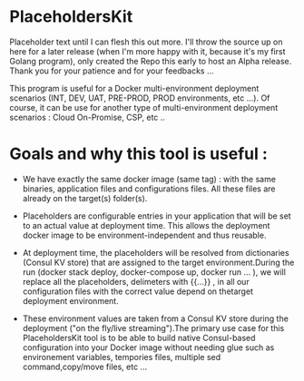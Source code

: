 # PlaceholdersKit

Placeholder text until I can flesh this out more. I'll throw the source up on here for a later release (when I'm more happy with it, because it's my first Golang program), only created the Repo this early to host an Alpha release. Thank you for your patience and for your feedbacks ...

This program is useful for a Docker multi-environment deployment scenarios (INT, DEV, UAT, PRE-PROD, PROD environments, etc ...). Of course, it can be use for another type of multi-environment deployment scenarios : Cloud On-Promise, CSP, etc ..

# Goals and why this tool is useful :

* We have exactly the same docker image (same tag) : with the same binaries, application files and configurations files. All these files are already on the target(s) folder(s).

* Placeholders are configurable entries in your application that will be set to an actual value at deployment time. This allows the deployment docker image to be environment-independent and thus reusable.

* At deployment time, the placeholders will be resolved from dictionaries (Consul KV store) that are assigned to the target environment.During the run (docker stack deploy, docker-compose up, docker run ... ), we will replace all the placeholders, delimeters with {{...}} , in all our configuration files with the correct value depend on thetarget deployment environment. 

* These environment values are taken from a Consul KV store during the deployment ("on the fly/live streaming").The primary use case for this PlaceholdersKit tool is to be able to build native Consul-based configuration into your Docker image without needing glue such as environement variables, tempories files, multiple sed command,copy/move files, etc ...






